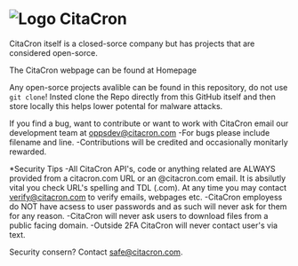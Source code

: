 # ![Logo](https://webvisy.com/wp-content/uploads/2024/08/Untitled-design-1.png) CitaCron
CitaCron itself is a closed-sorce company but has projects that are considered open-sorce.

The CitaCron webpage can be found at <a herf="https://www.citacron.com">Homepage</a> 

Any open-sorce projects avalible can be found in this repository, do not use <code>git clone</code>! Insted clone the Repo directly from this GitHub itself and then store locally this helps lower potental for malware attacks.

If you find a bug, want to contribute or want to work with CitaCron email our development team at oppsdev@citacron.com
-For bugs please include filename and line.
-Contributions will be credited and occasionally monitarly rewarded.

*Security Tips
-All CitaCron API's, code or anything related are ALWAYS provided from a citacron.com URL or an @citacron.com email. It is absilutly vital you check URL's spelling and TDL (.com). At any time you may contact verify@citacron.com to verify emails, webpages etc.
-CitaCron employess do NOT have acsess to user passwords and as such will never ask for them for any reason.
-CitaCron will never ask users to download files from a public facing domain.
-Outside 2FA CitaCron will never contact user's via text.

Security consern? Contact safe@citacron.com.

